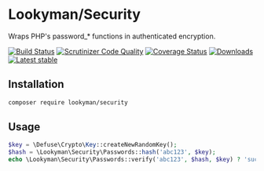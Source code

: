 Lookyman/Security
==========================

Wraps PHP's password_* functions in authenticated encryption.

[![Build Status](https://travis-ci.org/lookyman/security.svg?branch=master)](https://travis-ci.org/lookyman/security)
[![Scrutinizer Code Quality](https://scrutinizer-ci.com/g/lookyman/security/badges/quality-score.png?b=master)](https://scrutinizer-ci.com/g/lookyman/security/?branch=master)
[![Coverage Status](https://coveralls.io/repos/github/lookyman/security/badge.svg?branch=master)](https://coveralls.io/github/lookyman/security?branch=master)
[![Downloads](https://img.shields.io/packagist/dt/lookyman/security.svg)](https://packagist.org/packages/lookyman/security)
[![Latest stable](https://img.shields.io/packagist/v/lookyman/security.svg)](https://packagist.org/packages/lookyman/security)


Installation
------------

```sh
composer require lookyman/security
```


Usage
-----

```php
$key = \Defuse\Crypto\Key::createNewRandomKey();
$hash = \Lookyman\Security\Passwords::hash('abc123', $key);
echo \Lookyman\Security\Passwords::verify('abc123', $hash, $key) ? 'success' : 'failure';
```

